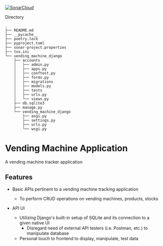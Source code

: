 [![SonarCloud](https://sonarcloud.io/images/project_badges/sonarcloud-white.svg)](https://sonarcloud.io/summary/new_code?id=qwertybee_vending_machine_app)

Directory
```
.
├── README.md
├── __pycache__
├── poetry.lock 
├── pyproject.toml 
├── sonar-project.properties 
├── tox.ini 
└── vending_machine_django 
    ├── accounts
    │   ├── admin.py
    │   ├── apps.py
    │   ├── conftest.py
    │   ├── forms.py
    │   ├── migrations
    │   ├── models.py
    │   ├── tests
    │   ├── urls.py
    │   └── views.py
    ├── db.sqlite3
    ├── manage.py
    └── vending_machine_django
        ├── asgi.py
        ├── settings.py
        ├── urls.py
        └── wsgi.py
```

# Vending Machine Application
A vending machine tracker application

## Features
- Basic APIs pertinent to a vending machine tracking application
  - To perform CRUD operations on vending machines, products, stocks

- API UI
  - Utilizing Django's built-in setup of SQLite and its connection to a given native UI
    - Disregard need of external API testers (i.e. Postman, etc.) to manipulate database
  - Personal touch to frontend to display, manipulate, test data

